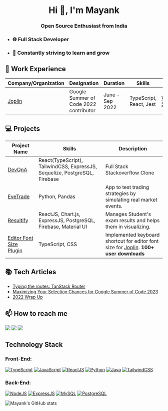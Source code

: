 <h1 align="center">Hi 👋, I'm Mayank</h1>
<h3 align="center">Open Source Enthusiast from India</h3>

- ### :globe_with_meridians: Full Stack Developer
- ### :seedling: Constantly striving to learn and grow


## 🏢 Work Experience

| Company/Organization | Designation | Duration | Skills | Work |
| --- | --- | --- | --- | --- |
| [Joplin](https://github.com/mak2002/joplin/tree/dev) | Google Summer of Code 2022 contributor | June - Sep 2022 | TypeScript, React, Jest | [Work Summary](https://gist.github.com/mak2002/d9d537e9a61390427ca37976895ce215) |

## :computer: Projects

| Project Name | Skills | Description |
| --- | --- | --- |
| [DevQnA](https://github.com/mak2002/DevQnA) | React(TypeScript), TailwindCSS, ExpressJS, Sequelize, PostgreSQL, Firebase | Full Stack Stackoverflow Clone |
| [EveTrade](https://github.com/mak2002/EveTrade) | Python, Pandas | App to test trading strategies by simulating real market events. |
| [Resultify](https://github.com/mak2002/Resultify) | ReactJS, Chart.js, ExpressJS, PostgreSQL, Firebase, Material UI | Manages Student's exam results and helps them in visualizing. |
| [Editor Font Size Plugin](https://github.com/mak2002/joplin-font-size-shortcut/) | TypeScript, CSS | Implemented keyboard shortcut for editor font size for [Joplin](https://github.com/mak2002/joplin/tree/dev). **100+ user downloads** |


## 📚 Tech Articles
- [Typing the routes: TanStack Router](https://mayank-bondre.hashnode.dev/typing-the-routes-tanstack-router)
- [Maximizing Your Selection Chances for Google Summer of Code 2023](https://mayank-bondre.hashnode.dev/maximizing-your-selection-chances-for-google-summer-of-code-2023-insights-from-a-gsoc-22-contributor)
- [2022 Wrap Up](https://mayank-bondre.hashnode.dev/a-happening-year-2022-wrap-up)

## 📫 How to reach me 

<a target="_blank" href="https://www.linkedin.com/in/mayank-bondre-11a522223/"><img src="https://img.shields.io/badge/-LinkedIn-0077B5?style=for-the-badge&logo=Linkedin&logoColor=white"></img></a>
<a target="_blank" href="mailto:makbond0902@gmail.com"><img src="https://img.shields.io/badge/-Gmail-D14836?style=for-the-badge&logo=Gmail&logoColor=white"></img></a>
<a target="_blank" href="https://twitter.com/MayankBondre"><img src="https://img.shields.io/badge/-Twitter-1DA1F2?style=for-the-badge&logo=Twitter&logoColor=white"></img></a>


## Technology Stack

### Front-End:
[![TypeScript](https://img.shields.io/badge/-TypeScript-3776AB?style=flat-square&logo=typescript&logoColor=ffffff)](#)
[![JavaScript](https://img.shields.io/badge/-JavaScript-%23F7DF1C?style=flat-square&logo=javascript&logoColor=000000&labelColor=%23F7DF1C&color=%23FFCE5A)](#)
[![ReactJS](https://img.shields.io/badge/-ReactJS-3776AB?style=flat-square&logo=react&logoColor=ffffff)](#)
[![Python](https://img.shields.io/badge/-Python-3776AB?style=flat-square&logo=python&logoColor=ffffff)](#)
[![Java](https://img.shields.io/badge/-Java-3776AB?style=flat-square&logo=Java&logoColor=ffffff)](#)
[![TailwindCSS](https://img.shields.io/badge/-TailwindCSS-3776AB?style=flat-square&logo=tailwindcss&logoColor=ffffff)](#)


### Back-End:
[![NodeJS](https://img.shields.io/badge/-NodeJS-4479A1?style=flat-square&logo=nodejs&logoColor=ffffff)](#)
[![ExpressJS](https://img.shields.io/badge/-ExpressJS-3776AB?style=flat-square&logo=ExpressJS&logoColor=ffffff)](#)
[![MySQL](https://img.shields.io/badge/-MySQL-4479A1?style=flat-square&logo=MySQL&logoColor=ffffff)](#)
[![PostgreSQL](https://img.shields.io/badge/-PostgreSQL-4479A1?style=flat-square&logo=PostgreSQL&logoColor=ffffff)](#)



![Mayank's GitHub stats](https://github-readme-stats.vercel.app/api?username=mak2002&count_private=true&show_icons=true)
